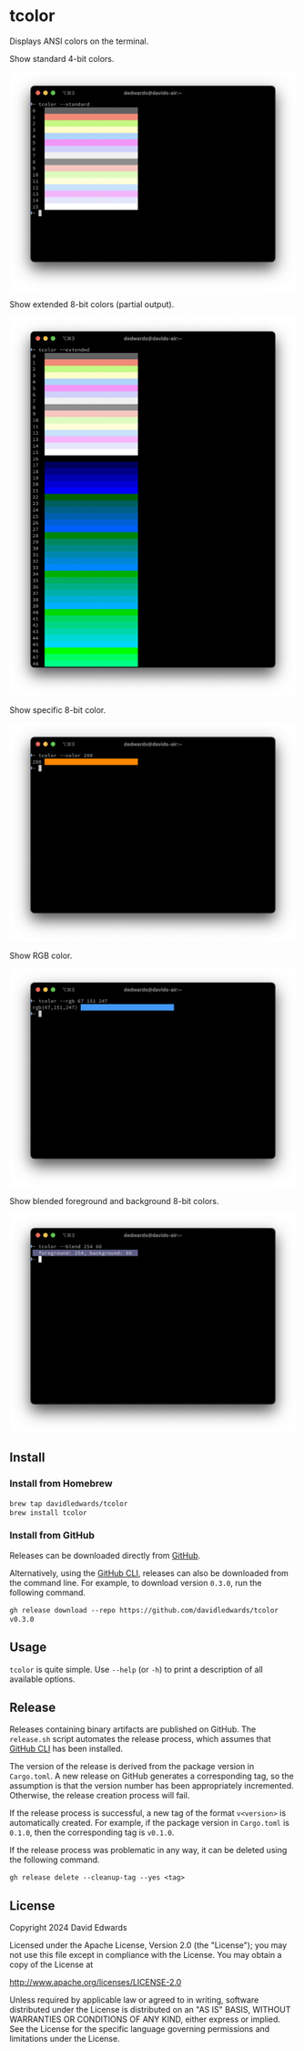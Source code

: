 # tcolor

Displays ANSI colors on the terminal.

Show standard 4-bit colors.

![](content/tcolor-standard.png)

Show extended 8-bit colors (partial output).

![](content/tcolor-extended.png)

Show specific 8-bit color.

![](content/tcolor-color.png)

Show RGB color.

![](content/tcolor-rgb.png)

Show blended foreground and background 8-bit colors.

![](content/tcolor-blend.png)

## Install

### Install from Homebrew

```shell
brew tap davidledwards/tcolor
brew install tcolor
```

### Install from GitHub

Releases can be downloaded directly from [GitHub](https://github.com/davidledwards/tcolor/releases).

Alternatively, using the [GitHub CLI](https://cli.github.com/), releases can also be downloaded from the command line. For example, to download version `0.3.0`, run the following command.

```shell
gh release download --repo https://github.com/davidledwards/tcolor v0.3.0
```

## Usage

`tcolor` is quite simple. Use `--help` (or `-h`) to print a description of all available options.

## Release

Releases containing binary artifacts are published on GitHub. The `release.sh` script automates the release process, which assumes that [GitHub CLI](https://cli.github.com/) has been installed.

The version of the release is derived from the package version in `Cargo.toml`. A new release on GitHub generates a corresponding tag, so the assumption is that the version number has been appropriately incremented. Otherwise, the release creation process will fail.

If the release process is successful, a new tag of the format `v<version>` is automatically created. For example, if the package version in `Cargo.toml` is `0.1.0`, then the corresponding tag is `v0.1.0`.

If the release process was problematic in any way, it can be deleted using the following command.

```shell
gh release delete --cleanup-tag --yes <tag>
```

## License

Copyright 2024 David Edwards

Licensed under the Apache License, Version 2.0 (the "License"); you may not use this file except in compliance with the License. You may obtain a copy of the License at

<http://www.apache.org/licenses/LICENSE-2.0>

Unless required by applicable law or agreed to in writing, software distributed under the License is distributed on an "AS IS" BASIS, WITHOUT WARRANTIES OR CONDITIONS OF ANY KIND, either express or implied. See the License for the specific language governing permissions and limitations under the License.
